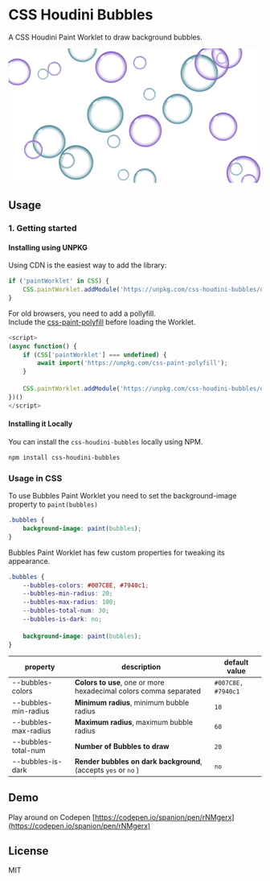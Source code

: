 # CSS Houdini Bubbles

A CSS Houdini Paint Worklet to draw background bubbles.

![CSS Houdini Bubbles](https://github.com/AKAspanion/css-houdini-bubbles/blob/main/assets/demo.png?raw=true)

## Usage

### 1. Getting started
#### Installing using UNPKG
Using CDN is the easiest way to add the library: 

```javascript
if ('paintWorklet' in CSS) {
    CSS.paintWorklet.addModule('https://unpkg.com/css-houdini-bubbles/dist/bubbles.js');
}
```

For old browsers, you need to add a pollyfill.  
Include the [css-paint-polyfill](https://github.com/GoogleChromeLabs/css-paint-polyfill) before loading the Worklet.

```javascript
<script>
(async function() {
    if (CSS['paintWorklet'] === undefined) {
        await import('https://unpkg.com/css-paint-polyfill');
    }

    CSS.paintWorklet.addModule('https://unpkg.com/css-houdini-bubbles/dist/bubbles.js');
})()
</script>
```

#### Installing it Locally

You can install the `css-houdini-bubbles` locally using NPM.

```bash
npm install css-houdini-bubbles
```

### Usage in CSS
To use Bubbles Paint Worklet you need to set the background-image property to `paint(bubbles)`
```css
.bubbles {
    background-image: paint(bubbles);
}
```
Bubbles Paint Worklet has few custom properties for tweaking its appearance.
```css
.bubbles {
    --bubbles-colors: #007C8E, #7940c1;
    --bubbles-min-radius: 20;
    --bubbles-max-radius: 100;
    --bubbles-total-num: 30;
    --bubbles-is-dark: no;

    background-image: paint(bubbles);
}
```

| property | description | default value |
| -------- | ----------- | ------------- |
| --bubbles-colors | **Colors to use**, one or more hexadecimal colors comma separated | `#007C8E, #7940c1`|
| --bubbles-min-radius | **Minimum radius**, minimum bubble radius | `10` |
| --bubbles-max-radius | **Maximum radius**, maximum bubble radius | `60` |
| --bubbles-total-num | **Number of Bubbles to draw** | `20` |
| --bubbles-is-dark | **Render bubbles on dark background**, (accepts `yes` or `no` ) | `no` |

## Demo
Play around on Codepen [https://codepen.io/spanion/pen/rNMgerx](https://codepen.io/spanion/pen/rNMgerx)

## License
MIT
